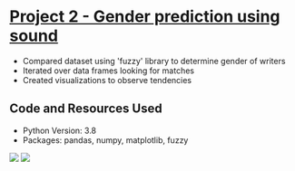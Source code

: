 # [Project 2 - Gender prediction using sound](https://github.com/roccojustice/Python-EDAs/blob/master/Project%202%20-%20Gender%20Prediction%20using%20Sound/notebook.ipynb)
* Compared dataset using 'fuzzy' library to determine gender of writers
* Iterated over data frames looking for matches
* Created visualizations to observe tendencies

## Code and Resources Used
* Python Version: 3.8
* Packages: pandas, numpy, matplotlib, fuzzy

![](https://github.com/roccojustice/Python-EDAs/blob/master/Project%202%20-%20Gender%20Prediction%20using%20Sound/images/final%20graph.png)
![](https://github.com/roccojustice/Python-EDAs/blob/master/Project%202%20-%20Gender%20Prediction%20using%20Sound/images/fuzzy.jpg)
